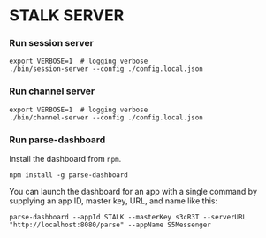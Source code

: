 # STALK SERVER

### Run session server

```
export VERBOSE=1  # logging verbose
./bin/session-server --config ./config.local.json
```

### Run channel server

```
export VERBOSE=1  # logging verbose
./bin/channel-server --config ./config.local.json
```

### Run parse-dashboard

Install the dashboard from `npm`.

```
npm install -g parse-dashboard
```

You can launch the dashboard for an app with a single command by supplying an app ID, master key, URL, and name like this:

```
parse-dashboard --appId STALK --masterKey s3cR3T --serverURL "http://localhost:8080/parse" --appName S5Messenger
```
